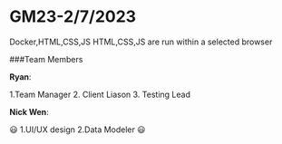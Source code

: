 # GM23-2/7/2023

Docker,HTML,CSS,JS
HTML,CSS,JS are run within a selected browser


###Team Members

**Ryan**: 

1.Team Manager
2. Client Liason
3. Testing Lead

**Nick Wen**:

:smiley:
1.UI/UX design
2.Data Modeler
:smiley: